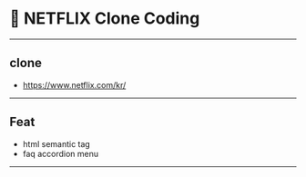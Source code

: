 # 📌 NETFLIX Clone Coding
---
## clone
- https://www.netflix.com/kr/
---
## Feat
- html semantic tag
- faq accordion menu
---